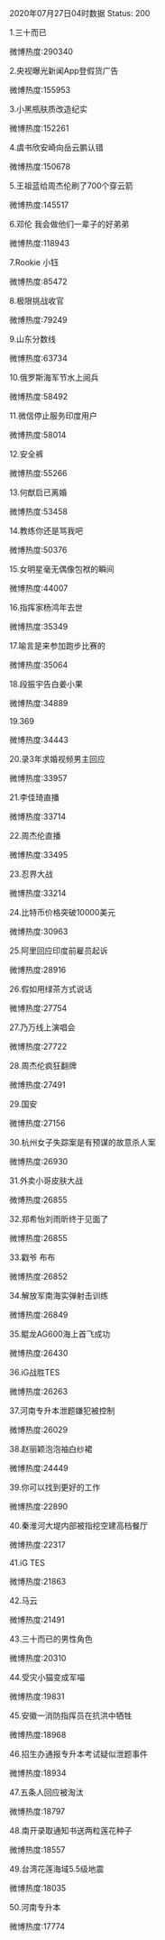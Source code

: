 2020年07月27日04时数据
Status: 200

1.三十而已

微博热度:290340

2.央视曝光新闻App登假货广告

微博热度:155953

3.小黑瓶肤质改造纪实

微博热度:152261

4.虞书欣安崎向岳云鹏认错

微博热度:150678

5.王祖蓝给周杰伦刷了700个穿云箭

微博热度:145517

6.邓伦 我会做他们一辈子的好弟弟

微博热度:118943

7.Rookie 小钰

微博热度:85472

8.极限挑战收官

微博热度:79249

9.山东分数线

微博热度:63734

10.俄罗斯海军节水上阅兵

微博热度:58492

11.微信停止服务印度用户

微博热度:58014

12.安全裤

微博热度:55266

13.何猷启已离婚

微博热度:53458

14.教练你还是骂我吧

微博热度:50376

15.女明星毫无偶像包袱的瞬间

微博热度:44007

16.指挥家杨鸿年去世

微博热度:35349

17.喻言是来参加跑步比赛的

微博热度:35064

18.段振宇告白姜小果

微博热度:34889

19.369

微博热度:34443

20.录3年求婚视频男主回应

微博热度:33957

21.李佳琦直播

微博热度:33714

22.周杰伦直播

微博热度:33495

23.忍界大战

微博热度:33214

24.比特币价格突破10000美元

微博热度:30963

25.阿里回应印度前雇员起诉

微博热度:28916

26.假如用绿茶方式说话

微博热度:27754

27.乃万线上演唱会

微博热度:27722

28.周杰伦疯狂翻牌

微博热度:27491

29.国安

微博热度:27156

30.杭州女子失踪案是有预谋的故意杀人案

微博热度:26930

31.外卖小哥皮肤大战

微博热度:26855

32.郑希怡刘雨昕终于见面了

微博热度:26855

33.戳爷 布布

微博热度:26852

34.解放军南海实弹射击训练

微博热度:26849

35.鲲龙AG600海上首飞成功

微博热度:26430

36.iG战胜TES

微博热度:26263

37.河南专升本泄题嫌犯被控制

微博热度:26029

38.赵丽颖泡泡袖白纱裙

微博热度:24449

39.你可以找到更好的工作

微博热度:22890

40.秦淮河大堤内部被指挖空建高档餐厅

微博热度:22317

41.iG TES

微博热度:21863

42.马云

微博热度:21491

43.三十而已的男性角色

微博热度:20310

44.受灾小猫变成军喵

微博热度:19831

45.安徽一消防指挥员在抗洪中牺牲

微博热度:18968

46.招生办通报专升本考试疑似泄题事件

微博热度:18934

47.五条人回应被淘汰

微博热度:18797

48.南开录取通知书送两粒莲花种子

微博热度:18557

49.台湾花莲海域5.5级地震

微博热度:18035

50.河南专升本

微博热度:17774


